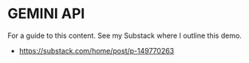 # GEMINI API

For a guide to this content. See my Substack where I outline this demo. 
- https://substack.com/home/post/p-149770263